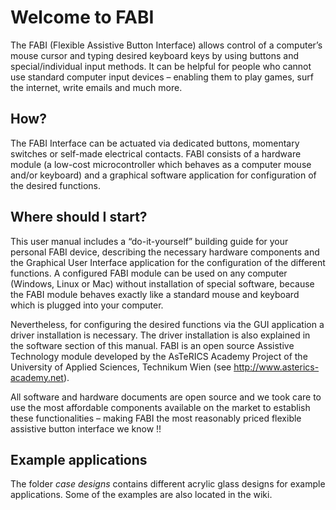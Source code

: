 # Welcome to FABI

The FABI (Flexible Assistive Button Interface) allows control of a computer’s mouse cursor and
typing desired keyboard keys by using buttons and special/individual input methods. It can be
helpful for people who cannot use standard computer input devices – enabling them to play
games, surf the internet, write emails and much more.

## How?

The FABI Interface can be actuated via dedicated buttons, momentary switches or self-made
electrical contacts. FABI consists of a hardware module (a low-cost microcontroller which behaves
as a computer mouse and/or keyboard) and a graphical software application for configuration of
the desired functions.

## Where should I start?

This user manual includes a “do-it-yourself” building guide for your personal FABI device,
describing the necessary hardware components and the Graphical User Interface application for
the configuration of the different functions. A configured FABI module can be used on any
computer (Windows, Linux or Mac) without installation of special software, because the FABI
module behaves exactly like a standard mouse and keyboard which is plugged into your computer.

Nevertheless, for configuring the desired functions via the GUI application a driver installation is
necessary. The driver installation is also explained in the software section of this manual.
FABI is an open source Assistive Technology module developed by the AsTeRICS Academy
Project of the University of Applied Sciences, Technikum Wien
(see http://www.asterics-academy.net).

All software and hardware documents are open source and we took care to use the most
affordable components available on the market to establish these functionalities – making FABI the
most reasonably priced flexible assistive button interface we know !!


## Example applications

The folder _case designs_ contains different acrylic glass designs for example applications.
Some of the examples are also located in the wiki.